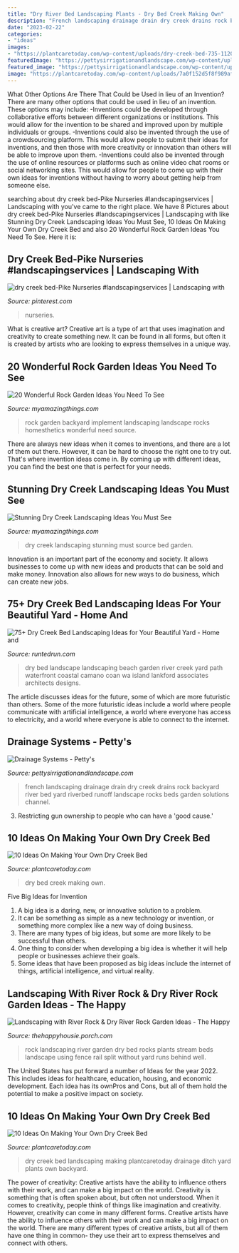 ```yaml
---
title: "Dry River Bed Landscaping Plants - Dry Bed Creek Making Own"
description: "French landscaping drainage drain dry creek drains rock backyard river bed yard riverbed runoff landscape rocks beds garden solutions channel"
date: "2023-02-22"
categories:
- "ideas"
images:
- "https://plantcaretoday.com/wp-content/uploads/dry-creek-bed-735-1120-pinterest-01312018-min.jpg"
featuredImage: "https://pettysirrigationandlandscape.com/wp-content/uploads/2017/04/Dry-Creek.jpg"
featured_image: "https://pettysirrigationandlandscape.com/wp-content/uploads/2017/04/Dry-Creek.jpg"
image: "https://plantcaretoday.com/wp-content/uploads/7a0f152d5f8f989af31cebcbb29eb3b8-421x600.jpg"
---
```



What Other Options Are There That Could be Used in lieu of an Invention?
There are many other options that could be used in lieu of an invention. These options may include: 
-Inventions could be developed through collaborative efforts between different organizations or institutions. This would allow for the invention to be shared and improved upon by multiple individuals or groups. 
-Inventions could also be invented through the use of a crowdsourcing platform. This would allow people to submit their ideas for inventions, and then those with more creativity or innovation than others will be able to improve upon them. 
-Inventions could also be invented through the use of online resources or platforms such as online video chat rooms or social networking sites. This would allow for people to come up with their own ideas for inventions without having to worry about getting help from someone else.

	

		
searching about dry creek bed-Pike Nurseries #landscapingservices | Landscaping with you've came to the right place. We have 8 Pictures about dry creek bed-Pike Nurseries #landscapingservices | Landscaping with like Stunning Dry Creek Landscaping Ideas You Must See, 10 Ideas On Making Your Own Dry Creek Bed and also 20 Wonderful Rock Garden Ideas You Need To See. Here it is:
		
    
## Dry Creek Bed-Pike Nurseries #landscapingservices | Landscaping With

<img loading=lazy src="https://i.pinimg.com/736x/43/f7/bc/43f7bc64b372e8b948fef9f2a2c1e657.jpg" onerror="this.onerror=null;this.src='https://tse3.mm.bing.net/th?id=OIP.5V7u8NOfHQIEM6t7LUcG9gHaLH&amp;pid=15.1';" alt="dry creek bed-Pike Nurseries #landscapingservices | Landscaping with">

_Source: pinterest.com_

>nurseries. 

	

What is creative art?
Creative art is a type of art that uses imagination and creativity to create something new. It can be found in all forms, but often it is created by artists who are looking to express themselves in a unique way.

    
## 20 Wonderful Rock Garden Ideas You Need To See

<img loading=lazy src="https://myamazingthings.com/wp-content/uploads/2017/02/landscaping-brick-calgary-inspiring-landscape-design-and-homey-rock-greeley-co_decorative-rocks-and-plant-ideas_ideas_.jpg" onerror="this.onerror=null;this.src='https://tse3.mm.bing.net/th?id=OIP.3iFQZXs4n-y-nw1LP9NOiQHaF7&amp;pid=15.1';" alt="20 Wonderful Rock Garden Ideas You Need To See">

_Source: myamazingthings.com_

>rock garden backyard implement landscaping landscape rocks homesthetics wonderful need source. 

	

There are always new ideas when it comes to inventions, and there are a lot of them out there. However, it can be hard to choose the right one to try out. That's where invention ideas come in. By coming up with different ideas, you can find the best one that is perfect for your needs.

    
## Stunning Dry Creek Landscaping Ideas You Must See

<img loading=lazy src="https://myamazingthings.com/wp-content/uploads/2017/04/garden-dry-creek-bed-04-768x1024.jpg" onerror="this.onerror=null;this.src='https://tse3.mm.bing.net/th?id=OIP.8Ip9LcYElDuR8Z5FDQ9nJAHaJ4&amp;pid=15.1';" alt="Stunning Dry Creek Landscaping Ideas You Must See">

_Source: myamazingthings.com_

>dry creek landscaping stunning must source bed garden. 

	

Innovation is an important part of the economy and society. It allows businesses to come up with new ideas and products that can be sold and make money. Innovation also allows for new ways to do business, which can create new jobs.

    
## 75+ Dry Creek Bed Landscaping Ideas For Your Beautiful Yard - Home And

<img loading=lazy src="https://runtedrun.com/wp-content/uploads/2018/07/dry-river-bed-landscaping-3.png" onerror="this.onerror=null;this.src='https://tse4.mm.bing.net/th?id=OIP.y8b5a_gvJFhJVVdlmfW8UwAAAA&amp;pid=15.1';" alt="75+ Dry Creek Bed Landscaping Ideas for Your Beautiful Yard - Home and">

_Source: runtedrun.com_

>dry bed landscape landscaping beach garden river creek yard path waterfront coastal camano coan wa island lankford associates architects designs. 

	

The article discusses ideas for the future, some of which are more futuristic than others. Some of the more futuristic ideas include a world where people communicate with artificial intelligence, a world where everyone has access to electricity, and a world where everyone is able to connect to the internet.

    
## Drainage Systems - Petty&#039;s

<img loading=lazy src="https://pettysirrigationandlandscape.com/wp-content/uploads/2017/04/Dry-Creek.jpg" onerror="this.onerror=null;this.src='https://tse3.mm.bing.net/th?id=OIP.-5-DOF2cpRjiQltj4dZayAHaHa&amp;pid=15.1';" alt="Drainage Systems - Petty&#039;s">

_Source: pettysirrigationandlandscape.com_

>french landscaping drainage drain dry creek drains rock backyard river bed yard riverbed runoff landscape rocks beds garden solutions channel. 

	

3. Restricting gun ownership to people who can have a 'good cause.'

    
## 10 Ideas On Making Your Own Dry Creek Bed

<img loading=lazy src="https://plantcaretoday.com/wp-content/uploads/7a0f152d5f8f989af31cebcbb29eb3b8-421x600.jpg" onerror="this.onerror=null;this.src='https://tse1.mm.bing.net/th?id=OIP.Z6FZD0V-LCoe1eW9F9foZwAAAA&amp;pid=15.1';" alt="10 Ideas On Making Your Own Dry Creek Bed">

_Source: plantcaretoday.com_

>dry bed creek making own. 

	

Five Big Ideas for Invention
1. A big idea is a daring, new, or innovative solution to a problem. 
2. It can be something as simple as a new technology or invention, or something more complex like a new way of doing business. 
3. There are many types of big ideas, but some are more likely to be successful than others. 
4. One thing to consider when developing a big idea is whether it will help people or businesses achieve their goals. 
5. Some ideas that have been proposed as big ideas include the internet of things, artificial intelligence, and virtual reality.

    
## Landscaping With River Rock &amp; Dry River Rock Garden Ideas - The Happy

<img loading=lazy src="http://thehappyhousie.porch.com/wp-content/uploads/2017/04/landscaping-with-river-rock-garden-beds-with-faux-stream-4.jpg" onerror="this.onerror=null;this.src='https://tse4.mm.bing.net/th?id=OIP.i6Vm7BJTdw3qwJvFYbQVywHaLH&amp;pid=15.1';" alt="Landscaping with River Rock &amp; Dry River Rock Garden Ideas - The Happy">

_Source: thehappyhousie.porch.com_

>rock landscaping river garden dry bed rocks plants stream beds landscape using fence rail split without yard runs behind well. 

	

The United States has put forward a number of Ideas for the year 2022. This includes ideas for healthcare, education, housing, and economic development. Each idea has its ownPros and Cons, but all of them hold the potential to make a positive impact on society.

    
## 10 Ideas On Making Your Own Dry Creek Bed

<img loading=lazy src="https://plantcaretoday.com/wp-content/uploads/dry-creek-bed-735-1120-pinterest-01312018-min.jpg" onerror="this.onerror=null;this.src='https://tse2.mm.bing.net/th?id=OIP.IpPT-4UlkVATLTriEyGIrgHaLS&amp;pid=15.1';" alt="10 Ideas On Making Your Own Dry Creek Bed">

_Source: plantcaretoday.com_

>dry creek bed landscaping making plantcaretoday drainage ditch yard plants own backyard. 

	

The power of creativity: Creative artists have the ability to influence others with their work, and can make a big impact on the world.
Creativity is something that is often spoken about, but often not understood. When it comes to creativity, people think of things like imagination and creativity. However, creativity can come in many different forms. Creative artists have the ability to influence others with their work and can make a big impact on the world. There are many different types of creative artists, but all of them have one thing in common- they use their art to express themselves and connect with others.

